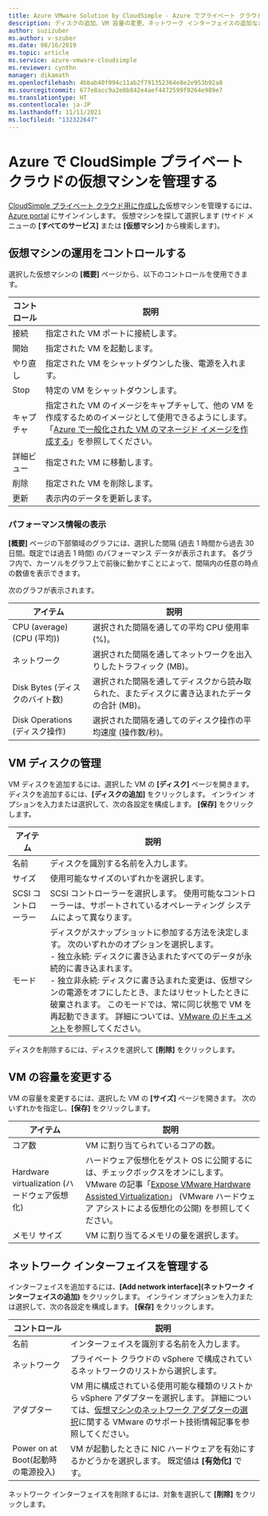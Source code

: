 ```yaml
---
title: Azure VMware Solution by CloudSimple - Azure でプライベート クラウド VM を管理する
description: ディスクの追加、VM 容量の変更、ネットワーク インターフェイスの追加など、Azure portal で CloudSimple プライベート クラウドVM を管理する方法について説明します
author: suzizuber
ms.author: v-szuber
ms.date: 08/16/2019
ms.topic: article
ms.service: azure-vmware-cloudsimple
ms.reviewer: cynthn
manager: dikamath
ms.openlocfilehash: 4bbab40f094c11ab2f791352364e8e2e953b92a8
ms.sourcegitcommit: 677e8acc9a2e8b842e4aef4472599f9264e989e7
ms.translationtype: HT
ms.contentlocale: ja-JP
ms.lasthandoff: 11/11/2021
ms.locfileid: "132322647"
---
```

# <a name="manage-your-cloudsimple-private-cloud-virtual-machines-in-azure"></a>Azure で CloudSimple プライベート クラウドの仮想マシンを管理する

[CloudSimple プライベート クラウド用に作成した](azure-create-vm.md)仮想マシンを管理するには、[Azure portal](https://portal.azure.com) にサインインします。 仮想マシンを探して選択します (サイド メニューの **[すべてのサービス]** または **[仮想マシン]** から検索します)。

## <a name="control-virtual-machine-operation"></a>仮想マシンの運用をコントロールする

選択した仮想マシンの **[概要]** ページから、以下のコントロールを使用できます。

| コントロール | 説明 |
| ------------ | ------------- |
| 接続 | 指定された VM ポートに接続します。  |
| 開始 | 指定された VM を起動します。  |
| やり直し | 指定された VM をシャットダウンした後、電源を入れます。  |
| Stop | 特定の VM をシャットダウンします。  |
| キャプチャ | 指定された VM のイメージをキャプチャして、他の VM を作成するためのイメージとして使用できるようにします。 「[Azure で一般化された VM のマネージド イメージを作成する](../virtual-machines/windows/capture-image-resource.md)」を参照してください。   |
| 詳細ビュー | 指定された VM に移動します。  |
| 削除 | 指定された VM を削除します。  |
| 更新 | 表示内のデータを更新します。  |

### <a name="view-performance-information"></a>パフォーマンス情報の表示

**[概要]** ページの下部領域のグラフには、選択した間隔 (過去 1 時間から過去 30 日間。既定では過去 1 時間) のパフォーマンス データが表示されます。 各グラフ内で、カーソルをグラフ上で前後に動かすことによって、間隔内の任意の時点の数値を表示できます。

次のグラフが表示されます。

| アイテム | 説明 |
| ------------ | ------------- |
| CPU (average) (CPU (平均)) | 選択された間隔を通しての平均 CPU 使用率 (%)。   |
| ネットワーク | 選択された間隔を通してネットワークを出入りしたトラフィック (MB)。  |
| Disk Bytes (ディスクのバイト数) | 選択された間隔を通してディスクから読み取られた、またディスクに書き込まれたデータの合計 (MB)。  |
| Disk Operations (ディスク操作) | 選択された間隔を通してのディスク操作の平均速度 (操作数/秒)。 |

## <a name="manage-vm-disks"></a>VM ディスクの管理

VM ディスクを追加するには、選択した VM の **[ディスク]** ページを開きます。 ディスクを追加するには、**[ディスクの追加]** をクリックします。 インライン オプションを入力または選択して、次の各設定を構成します。 **[保存]** をクリックします。

   | アイテム | 説明 |
   | ------------ | ------------- |
   | 名前 | ディスクを識別する名前を入力します。  |
   | サイズ | 使用可能なサイズのいずれかを選択します。  |
   | SCSI コントローラー | SCSI コントローラーを選択します。 使用可能なコントローラーは、サポートされているオペレーティング システムによって異なります。  |
   | モード | ディスクがスナップショットに参加する方法を決定します。 次のいずれかのオプションを選択します。 <br> - 独立永続: ディスクに書き込まれたすべてのデータが永続的に書き込まれます。<br> - 独立非永続: ディスクに書き込まれた変更は、仮想マシンの電源をオフにしたとき、またはリセットしたときに破棄されます。  このモードでは、常に同じ状態で VM を再起動できます。 詳細については、[VMware のドキュメント](https://docs.vmware.com/en/VMware-vSphere/6.5/com.vmware.vsphere.vm_admin.doc/GUID-8B6174E6-36A8-42DA-ACF7-0DA4D8C5B084.html)を参照してください。 |

ディスクを削除するには、ディスクを選択して **[削除]** をクリックします。

## <a name="change-the-capacity-of-the-vm"></a>VM の容量を変更する

VM の容量を変更するには、選択した VM の **[サイズ]** ページを開きます。 次のいずれかを指定し、**[保存]** をクリックします。

| アイテム | 説明 |
| ------------ | ------------- |
| コア数 | VM に割り当てられているコアの数。  |
| Hardware virtualization (ハードウェア仮想化) | ハードウェア仮想化をゲスト OS に公開するには、チェックボックスをオンにします。 VMware の記事「[Expose VMware Hardware Assisted Virtualization](https://docs.vmware.com/en/VMware-vSphere/6.5/com.vmware.vsphere.vm_admin.doc/GUID-2A98801C-68E8-47AF-99ED-00C63E4857F6.html)」 (VMware ハードウェア アシストによる仮想化の公開) を参照してください。 |
| メモリ サイズ | VM に割り当てるメモリの量を選択します。  

## <a name="manage-network-interfaces"></a>ネットワーク インターフェイスを管理する

インターフェイスを追加するには、**[Add network interface]\(ネットワーク インターフェイスの追加\)** をクリックします。 インライン オプションを入力または選択して、次の各設定を構成します。 **[保存]** をクリックします。

   | コントロール | 説明 |
   | ------------ | ------------- |
   | 名前 | インターフェイスを識別する名前を入力します。  |
   | ネットワーク | プライベート クラウドの vSphere で構成されているネットワークのリストから選択します。  |
   | アダプター | VM 用に構成されている使用可能な種類のリストから vSphere アダプターを選択します。 詳細については、[仮想マシンのネットワーク アダプターの選択](https://kb.vmware.com/s/article/1001805)に関する VMware のサポート技術情報記事を参照してください。 |
   | Power on at Boot\(起動時の電源投入\) | VM が起動したときに NIC ハードウェアを有効にするかどうかを選択します。 既定値は **[有効化]** です。 |

ネットワーク インターフェイスを削除するには、対象を選択して **[削除]** をクリックします。
